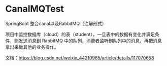 # CanalMQTest
SpringBoot 整合canal以及RabbitMQ（注解形式）

项目中监控数据库（cloud）的表（student），一旦表中的数据有变化并满足条件，则发送消息到 RabbitMQ 中的队列，消费者监听到队列中的消息，再把消息拿出来做其他的业务操作。

文档：https://blog.csdn.net/weixin_44210965/article/details/117070658
